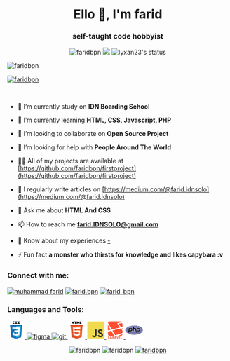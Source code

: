 <h1 align="center">Ello 👋, I'm farid</h1>
<h3 align="center">self-taught code hobbyist</h3>

<p align="center">
  <img src="https://komarev.com/ghpvc/?username=faridbpn23&label=Profile%20views&color=0e75b6&style=flat" alt="faridbpn" />
  <a href="https://wakatime.com/@faridbpn"><img src="https://wakatime.com/badge/user/faridbpn.svg"/></a>
  <img src="https://badge.stateful.com/Iyxan23/status.svg" alt="Iyxan23's status" />
</p>

<p align="left"> <img src="https://komarev.com/ghpvc/?username=faridbpn&label=Profile%20views&color=0e75b6&style=flat" alt="faridbpn" /> </p>

<p align="left"> <a href="https://github.com/ryo-ma/github-profile-trophy"><img src="https://github-profile-trophy.vercel.app/?username=faridbpn" alt="faridbpn" /></a> </p>

<p align="left"> <a href="https://twitter.com/" target="blank"><img src="https://img.shields.io/twitter/follow/?logo=twitter&style=for-the-badge" alt="" /></a> </p>

- 🔭 I’m currently study on **IDN Boarding School**

- 🌱 I’m currently learning **HTML, CSS, Javascript, PHP**

- 👯 I’m looking to collaborate on **Open Source Project**

- 🤝 I’m looking for help with **People Around The World**

- 👨‍💻 All of my projects are available at [https://github.com/faridbpn/firstproject](https://github.com/faridbpn/firstproject)

- 📝 I regularly write articles on [https://medium.com/@farid.idnsolo](https://medium.com/@farid.idnsolo)

- 💬 Ask me about **HTML And CSS**

- 📫 How to reach me **farid.IDNSOLO@gmail.com**

- 📄 Know about my experiences [-](-)

- ⚡ Fun fact **a monster who thirsts for knowledge and likes capybara :v**

<h3 align="left">Connect with me:</h3>
<p align="left">
<a href="https://linkedin.com/in/muhammad farid" target="blank"><img align="center" src="https://raw.githubusercontent.com/rahuldkjain/github-profile-readme-generator/master/src/images/icons/Social/linked-in-alt.svg" alt="muhammad farid" height="30" width="40" /></a>
<a href="https://instagram.com/farid.bpn" target="blank"><img align="center" src="https://raw.githubusercontent.com/rahuldkjain/github-profile-readme-generator/master/src/images/icons/Social/instagram.svg" alt="farid.bpn" height="30" width="40" /></a>
<a href="https://www.youtube.com/c/farid_bpn" target="blank"><img align="center" src="https://raw.githubusercontent.com/rahuldkjain/github-profile-readme-generator/master/src/images/icons/Social/youtube.svg" alt="farid_bpn" height="30" width="40" /></a>
</p>

<h3 align="left">Languages and Tools:</h3>
<p align="left"> <a href="https://www.w3schools.com/css/" target="_blank" rel="noreferrer"> <img src="https://raw.githubusercontent.com/devicons/devicon/master/icons/css3/css3-original-wordmark.svg" alt="css3" width="40" height="40"/> </a> <a href="https://www.figma.com/" target="_blank" rel="noreferrer"> <img src="https://www.vectorlogo.zone/logos/figma/figma-icon.svg" alt="figma" width="40" height="40"/> </a> <a href="https://git-scm.com/" target="_blank" rel="noreferrer"> <img src="https://www.vectorlogo.zone/logos/git-scm/git-scm-icon.svg" alt="git" width="40" height="40"/> </a> <a href="https://www.w3.org/html/" target="_blank" rel="noreferrer"> <img src="https://raw.githubusercontent.com/devicons/devicon/master/icons/html5/html5-original-wordmark.svg" alt="html5" width="40" height="40"/> </a> <a href="https://developer.mozilla.org/en-US/docs/Web/JavaScript" target="_blank" rel="noreferrer"> <img src="https://raw.githubusercontent.com/devicons/devicon/master/icons/javascript/javascript-original.svg" alt="javascript" width="40" height="40"/> </a> <a href="https://laravel.com/" target="_blank" rel="noreferrer"> <img src="https://raw.githubusercontent.com/devicons/devicon/master/icons/laravel/laravel-plain-wordmark.svg" alt="laravel" width="40" height="40"/> </a>  <img src="https://raw.githubusercontent.com/devicons/devicon/master/icons/php/php-original.svg" alt="php" width="40" height="40"/> </a> </p>

<p align="center">
  <img src="https://github-readme-stats.vercel.app/api?username=faridbpn&show_icons=true&count_private=true&bg_color=00000000&text_color=808080&hide_border=true" alt="faridbpn" />
  <img src="https://github-readme-streak-stats.herokuapp.com?user=faridbpn&theme=onedark&hide_border=true&background=00000000&stroke=80808080" alt="faridbpn" />
  <a href="https://wakatime.com/@faridbpn"> <img src="https://github-readme-stats.vercel.app/api/wakatime?username=faridbpn&show_icons=true&layout=compact&bg_color=00000000&text_color=808080&hide_border=true&range=all_time" alt="faridbpn" /> </a>
</p>
